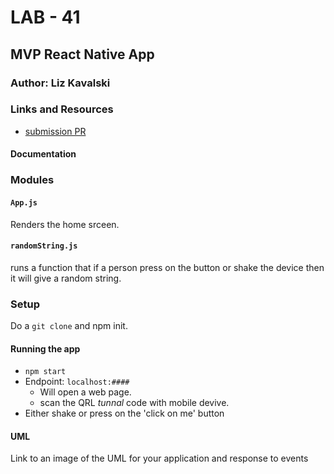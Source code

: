 # LAB - 41

## MVP React Native App

### Author: Liz Kavalski

### Links and Resources
* [submission PR](http://xyz.com)

#### Documentation


### Modules
#### `App.js`
Renders the home srceen.
#### `randomString.js`
runs a function that if a person press on the button or shake the device then it will give a random string.


### Setup
Do a `git clone` and npm init. 

#### Running the app
* `npm start`
* Endpoint: `localhost:####`
  * Will open a web page.
  * scan the QRL _tunnal_ code with mobile devive.
* Either shake or press on the 'click on me' button
  

#### UML
Link to an image of the UML for your application and response to events
